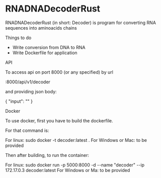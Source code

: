 # RNADNADecoderRust

RNADNADecoderRust (in short: Decoder) is program for converting RNA sequences into
aminoacids chains

Things to do
- Write conversion from DNA to RNA
- Write Dockerfile for application

API

To access api on port 8000 (or any specified) by url

<your ip address>:8000/api/v1/decoder

and providing json body:

{
  "input": "<your RNA and DNA sequence>"
}

Docker

To use docker, first you have to build the dockerfile.

For that command is:

For linux: sudo docker -t decoder:latest .
For Windows or Mac: to be provided

Then after building, to run the container:

For linux: sudo docker run -p 5000:8000 -d --name "decoder" --ip 172.17.0.3 decoder:latest
For Windows or Ma: to be provided
